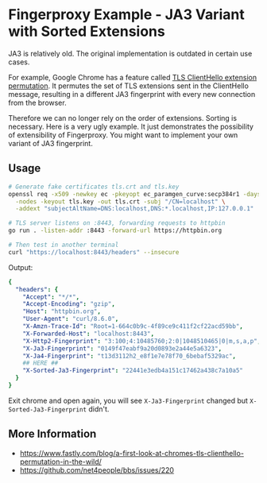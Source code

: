 # Fingerproxy Example - JA3 Variant with Sorted Extensions

JA3 is relatively old. The original implementation is outdated in certain use cases.

For example, Google Chrome has a feature called [TLS ClientHello extension permutation](https://chromestatus.com/feature/5124606246518784). It permutes the set of TLS extensions sent in the ClientHello message, resulting in a different JA3 fingerprint with every new connection from the browser.

Therefore we can no longer rely on the order of extensions. Sorting is necessary. Here is a very ugly example. It just demonstrates the possibility of extensibility of Fingerproxy. You might want to implement your own variant of JA3 fingerprint.

## Usage

```bash
# Generate fake certificates tls.crt and tls.key
openssl req -x509 -newkey ec -pkeyopt ec_paramgen_curve:secp384r1 -days 3650 \
  -nodes -keyout tls.key -out tls.crt -subj "/CN=localhost" \
  -addext "subjectAltName=DNS:localhost,DNS:*.localhost,IP:127.0.0.1"

# TLS server listens on :8443, forwarding requests to httpbin
go run . -listen-addr :8443 -forward-url https://httpbin.org

# Then test in another terminal
curl "https://localhost:8443/headers" --insecure
```

Output:

```yaml
{
  "headers": {
    "Accept": "*/*",
    "Accept-Encoding": "gzip",
    "Host": "httpbin.org",
    "User-Agent": "curl/8.6.0",
    "X-Amzn-Trace-Id": "Root=1-664c0b9c-4f89ce9c411f2cf22acd59bb",
    "X-Forwarded-Host": "localhost:8443",
    "X-Http2-Fingerprint": "3:100;4:10485760;2:0|1048510465|0|m,s,a,p",
    "X-Ja3-Fingerprint": "0149f47eabf9a20d0893e2a44e5a6323",
    "X-Ja4-Fingerprint": "t13d3112h2_e8f1e7e78f70_6bebaf5329ac",
    ## HERE ##
    "X-Sorted-Ja3-Fingerprint": "22441e3edb4a151c17462a438c7a10a5"
  }
}
```

Exit chrome and open again, you will see `X-Ja3-Fingerprint` changed but `X-Sorted-Ja3-Fingerprint` didn't.

## More Information

- <https://www.fastly.com/blog/a-first-look-at-chromes-tls-clienthello-permutation-in-the-wild/>
- <https://github.com/net4people/bbs/issues/220>
